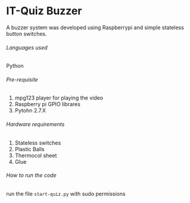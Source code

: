 # IT-Quiz Buzzer

A buzzer system was developed using Raspberrypi and simple stateless button switches. 

###### Languages used
Python 

###### Pre-requisite
1. mpg123 player for playing the video 
2. Raspberry pi GPIO librares 
3. Pytohn 2.7.X  

###### Hardware requirements
1. Stateless switches 
2. Plastic Balls 
3. Thermocol sheet 
4. Glue 

###### How to run the code
run the file ``` start-quiz.py ``` with sudo permissions
